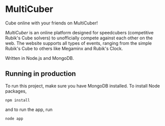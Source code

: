# MultiCuber
Cube online with your friends on MultiCuber!

*MultiCuber* is an online platform designed for speedcubers (competitive Rubik's Cube solvers) to unofficially 
compete against each other on the web. The website supports all types of events, ranging from the simple
Rubik's Cube to others like Megaminx and Rubik's Clock.

Written in Node.js and MongoDB.

## Running in production

To run this project, make sure you have MongoDB installed. To install Node packages,
```
npm install
```
and to run the app, run
```
node app
```
